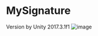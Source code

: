 # MySignature
Version by Unity 2017.3.1f1
![image](http://ota0mocmv.bkt.clouddn.com/unity_capture.png)
